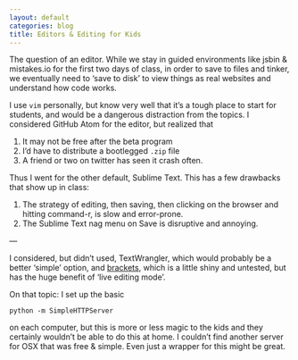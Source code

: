 ```yaml
---
layout: default
categories: blog
title: Editors & Editing for Kids
---
```


The question of an editor. While we stay in guided environments like jsbin & mistakes.io for the first two days of class, in order to save to files and tinker, we eventually need to ‘save to disk’ to view things as real websites and understand how code works.

I use `vim` personally, but know very well that it’s a tough place to start for students, and would be a dangerous distraction from the topics. I considered GitHub Atom for the editor, but realized that

1. It may not be free after the beta program
2. I’d have to distribute a bootlegged `.zip` file
3. A friend or two on twitter has seen it crash often.

Thus I went for the other default, Sublime Text. This has a few drawbacks that show up in class:

1. The strategy of editing, then saving, then clicking on the browser and hitting command-r, is slow and error-prone.
2. The Sublime Text nag menu on Save is disruptive and annoying.

—

I considered, but didn’t used, TextWrangler, which would probably be a better ‘simple’ option, and [brackets](http://brackets.io/), which is a little shiny and untested, but has the huge benefit of ‘live editing mode’.

On that topic: I set up the basic

    python -m SimpleHTTPServer

on each computer, but this is more or less magic to the kids and they certainly wouldn’t be able to do this at home. I couldn’t find another server for OSX that was free & simple. Even just a wrapper for this might be great.
